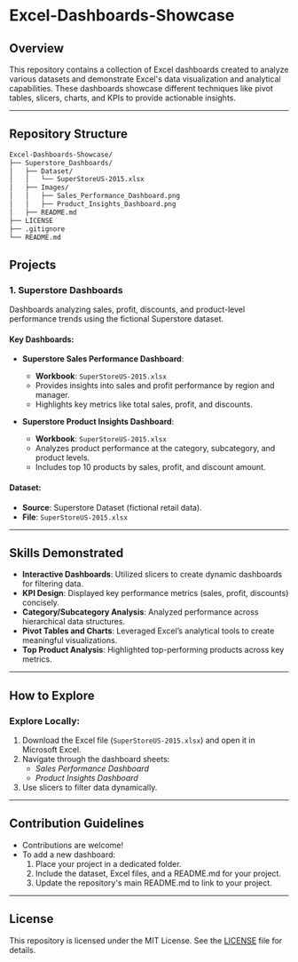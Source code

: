 # Excel-Dashboards-Showcase

## Overview

This repository contains a collection of Excel dashboards created to analyze various datasets and demonstrate Excel's data visualization and analytical capabilities. These dashboards showcase different techniques like pivot tables, slicers, charts, and KPIs to provide actionable insights.

---

## Repository Structure

```bash
Excel-Dashboards-Showcase/
├── Superstore_Dashboards/
│   ├── Dataset/
│   │   └── SuperStoreUS-2015.xlsx
│   ├── Images/
│   │   ├── Sales_Performance_Dashboard.png
│   │   ├── Product_Insights_Dashboard.png
│   ├── README.md
├── LICENSE
├── .gitignore
└── README.md
```

## Projects

### 1. Superstore Dashboards

Dashboards analyzing sales, profit, discounts, and product-level performance trends using the fictional Superstore dataset.

#### Key Dashboards:

- **Superstore Sales Performance Dashboard**:

  - **Workbook**: `SuperStoreUS-2015.xlsx`
  - Provides insights into sales and profit performance by region and manager.
  - Highlights key metrics like total sales, profit, and discounts.

- **Superstore Product Insights Dashboard**:
  - **Workbook**: `SuperStoreUS-2015.xlsx`
  - Analyzes product performance at the category, subcategory, and product levels.
  - Includes top 10 products by sales, profit, and discount amount.

#### Dataset:

- **Source**: Superstore Dataset (fictional retail data).
- **File**: `SuperStoreUS-2015.xlsx`

---

## Skills Demonstrated

- **Interactive Dashboards**: Utilized slicers to create dynamic dashboards for filtering data.
- **KPI Design**: Displayed key performance metrics (sales, profit, discounts) concisely.
- **Category/Subcategory Analysis**: Analyzed performance across hierarchical data structures.
- **Pivot Tables and Charts**: Leveraged Excel’s analytical tools to create meaningful visualizations.
- **Top Product Analysis**: Highlighted top-performing products across key metrics.

---

## How to Explore

### Explore Locally:

1. Download the Excel file (`SuperStoreUS-2015.xlsx`) and open it in Microsoft Excel.
2. Navigate through the dashboard sheets:
   - _Sales Performance Dashboard_
   - _Product Insights Dashboard_
3. Use slicers to filter data dynamically.

---

## Contribution Guidelines

- Contributions are welcome!
- To add a new dashboard:
  1. Place your project in a dedicated folder.
  2. Include the dataset, Excel files, and a README.md for your project.
  3. Update the repository's main README.md to link to your project.

---

## License

This repository is licensed under the MIT License. See the [LICENSE](./LICENSE) file for details.
